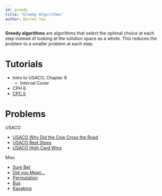 ```yaml
---
id: greedy
title: "Greedy Algorithms"
author: Darren Yao
---
```


**Greedy algorithms** are algorithms that select the optimal choice at each step instead of looking at the solution space as a whole. This reduces the problem to a smaller problem at each step.

<!-- END DESCRIPTION -->

# Tutorials

 - Intro to USACO, Chapter 9
   - Interval Cover
 - CPH 6
 - [CPC.5](https://github.com/SuprDewd/T-414-AFLV/tree/master/05_greedy_algorithms)

# Problems

USACO

 - [USACO Why Did the Cow Cross the Road](http://www.usaco.org/index.php?page=viewproblem2&cpid=714)
 - [USACO Rest Stops](http://www.usaco.org/index.php?page=viewproblem2&cpid=810)
 - [USACO High Card Wins](http://usaco.org/index.php?page=viewproblem2&cpid=571)

Misc

 - [Sure Bet](https://csacademy.com/contest/archive/task/sure-bet/)
 - [Did you Mean...](http://codeforces.com/contest/860/problem/A)
 - [Permutation](http://codeforces.com/problemset/problem/864/D)
 - [Bus](http://codeforces.com/problemset/problem/864/C)
 - [Kayaking](http://codeforces.com/problemset/problem/863/B)